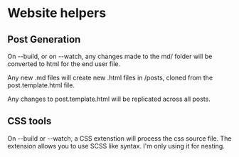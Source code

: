 # Website helpers

## Post Generation

On --build, or on --watch, any changes made to the md/ folder will be converted to html for the end user file.

Any new .md files will create new .html files in /posts, cloned from the post.template.html file.

Any changes to post.template.html will be replicated across all posts.

## CSS tools

On --build or --watch, a CSS extenstion will process the css source file. The extension allows you to use SCSS like syntax. I'm only using it for nesting.
